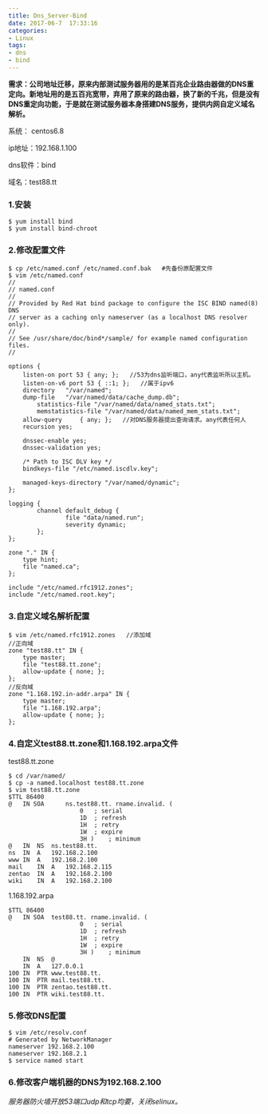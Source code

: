 ```yaml
---
title: Dns_Server-Bind
date: 2017-06-7  17:33:16
categories:
- Linux
tags:
- dns
- bind
---
```


<!-- more -->

**需求：公司地址迁移，原来内部测试服务器用的是某百兆企业路由器做的DNS重定向。新地址用的是五百兆宽带，弃用了原来的路由器，换了新的千兆，但是没有DNS重定向功能，于是就在测试服务器本身搭建DNS服务，提供内网自定义域名解析。**

系统： centos6.8

ip地址：192.168.1.100

dns软件：bind

域名：test88.tt

### 1.安装

```shell
$ yum install bind
$ yum install bind-chroot
```

### 2.修改配置文件 

```shell
$ cp /etc/named.conf /etc/named.conf.bak   #先备份原配置文件
$ vim /etc/named.conf
//
// named.conf
//
// Provided by Red Hat bind package to configure the ISC BIND named(8) DNS
// server as a caching only nameserver (as a localhost DNS resolver only).
//
// See /usr/share/doc/bind*/sample/ for example named configuration files.
//

options {
	listen-on port 53 { any; };   //53为dns监听端口，any代表监听所以主机。
	listen-on-v6 port 53 { ::1; };   //属于ipv6
	directory 	"/var/named";   
	dump-file 	"/var/named/data/cache_dump.db";
        statistics-file "/var/named/data/named_stats.txt";
        memstatistics-file "/var/named/data/named_mem_stats.txt";
	allow-query     { any; };   //对DNS服务器提出查询请求。any代表任何人
	recursion yes;

	dnssec-enable yes;
	dnssec-validation yes;

	/* Path to ISC DLV key */
	bindkeys-file "/etc/named.iscdlv.key";

	managed-keys-directory "/var/named/dynamic";
};

logging {
        channel default_debug {
                file "data/named.run";
                severity dynamic;
        };
};

zone "." IN {
	type hint;
	file "named.ca";
};

include "/etc/named.rfc1912.zones";
include "/etc/named.root.key";
```

### 3.自定义域名解析配置

```shell
$ vim /etc/named.rfc1912.zones   //添加域
//正向域
zone "test88.tt" IN {
	type master;
	file "test88.tt.zone";
	allow-update { none; };
};
//反向域
zone "1.168.192.in-addr.arpa" IN {
	type master;
	file "1.168.192.arpa";
	allow-update { none; };
};
```

### 4.自定义test88.tt.zone和1.168.192.arpa文件

test88.tt.zone

```shell
$ cd /var/named/
$ cp -a named.localhost test88.tt.zone
$ vim test88.tt.zone
$TTL 86400
@	IN SOA		ns.test88.tt. rname.invalid. (
					0	; serial
					1D	; refresh
					1H	; retry
					1W	; expire
					3H )	; minimum
@	IN	NS	ns.test88.tt.
ns	IN	A	192.168.2.100
www	IN	A	192.168.2.100
mail	IN  A	192.168.2.115
zentao	IN	A	192.168.2.100
wiki	IN	A	192.168.2.100
```

1.168.192.arpa

```shell
$TTL 86400
@	IN SOA	test88.tt. rname.invalid. (
					0	; serial
					1D	; refresh
					1H	; retry
					1W	; expire
					3H )	; minimum
	IN 	NS	@
	IN	A	127.0.0.1
100	IN	PTR	www.test88.tt.
100	IN	PTR	mail.test88.tt.
100	IN	PTR	zentao.test88.tt.
100	IN	PTR	wiki.test88.tt.
```

### 5.修改DNS配置

```shell
$ vim /etc/resolv.conf
# Generated by NetworkManager
nameserver 192.168.2.100
nameserver 192.168.2.1
$ service named start
```

### 6.修改客户端机器的DNS为192.168.2.100

*服务器防火墙开放53端口udp和tcp均要，关闭selinux。*

